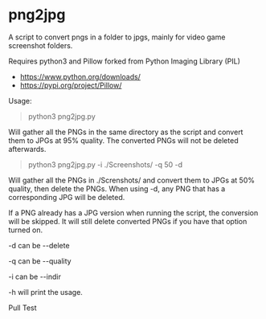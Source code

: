 # png2jpg
A script to convert pngs in a folder to jpgs, mainly for video game screenshot folders.

Requires python3 and Pillow forked from Python Imaging Library (PIL)
* https://www.python.org/downloads/
* https://pypi.org/project/Pillow/

Usage:
> python3 png2jpg.py

Will gather all the PNGs in the same directory as the script and convert them to JPGs at 95% quality. The converted PNGs will not be deleted afterwards.

> python3 png2jpg.py -i ./Screenshots/ -q 50 -d

Will gather all the PNGs in ./Screnshots/ and convert them to JPGs at 50% quality, then delete the PNGs. When using -d, any PNG that has a corresponding JPG will be deleted.

If a PNG already has a JPG version when running the script, the conversion will be skipped. It will still delete converted PNGs if you have that option turned on.

-d can be --delete

-q can be --quality

-i can be --indir

-h will print the usage.

Pull Test

